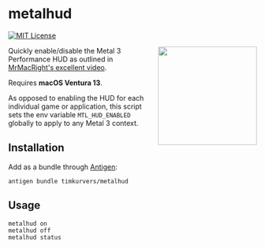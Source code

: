 # metalhud

[![MIT License](https://badgen.net/github/license/timkurvers/metalhud)](LICENSE.md)

<img align="right" width="200" src="https://user-images.githubusercontent.com/378235/202293687-e3bb9558-439c-4bae-b52c-78ca2b33606f.png" />

Quickly enable/disable the Metal 3 Performance HUD as outlined in [MrMacRight's excellent video].

Requires **macOS Ventura 13**.

As opposed to enabling the HUD for each individual game or application, this script sets the env
variable `MTL_HUD_ENABLED` globally to apply to any Metal 3 context.

## Installation

Add as a bundle through [Antigen]:

```shell
antigen bundle timkurvers/metalhud
```

## Usage

```shell
metalhud on
metalhud off
metalhud status
```

[Antigen]: https://github.com/zsh-users/antigen
[MrMacRight's excellent video]: https://www.youtube.com/watch?v=OtOjIrBpvrI
